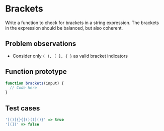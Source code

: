 # Brackets

Write a function to check for brackets in a string expression. The brackets in the expression should be balanced, but also coherent.

## Problem observations
- Consider only `( ), [ ], { }` as valid bracket indicators

## Function prototype
```javascript
function brackets(input) {
  // Code here
}
```

## Test cases
```javascript
'[()]{}{[()()]()}' => true
'[(])' => false
```

